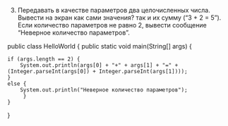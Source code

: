 
3. Передавать в качестве параметров два целочисленных числа. Вывести на экран как сами значения? так и их сумму (“3 + 2 = 5”). 
   Если количество параметров не равно 2, вывести сообщение “Неверное количество параметров”.

public class HelloWorld {
public static void main(String[] args) {

	if (args.length == 2) {
		System.out.println(args[0] + "+" + args[1] + "=" + (Integer.parseInt(args[0]) + Integer.parseInt(args[1])));
	} 
	else {
		System.out.println("Неверное количество параметров");
	     }
	}
 }


